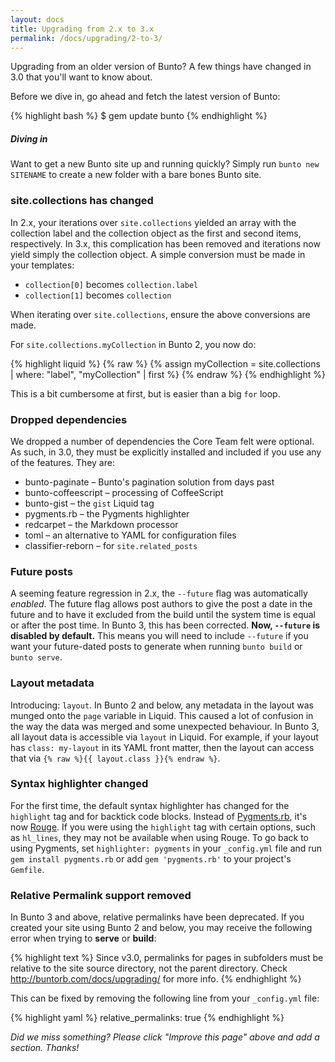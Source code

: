 ```yaml
---
layout: docs
title: Upgrading from 2.x to 3.x
permalink: /docs/upgrading/2-to-3/
---
```


Upgrading from an older version of Bunto? A few things have changed in 3.0
that you'll want to know about.

Before we dive in, go ahead and fetch the latest version of Bunto:

{% highlight bash %}
$ gem update bunto
{% endhighlight %}

<div class="note feature">
  <h5 markdown="1">Diving in</h5>
  <p markdown="1">Want to get a new Bunto site up and running quickly? Simply
   run <code>bunto new SITENAME</code> to create a new folder with a bare bones
   Bunto site.</p>
</div>

### site.collections has changed

In 2.x, your iterations over `site.collections` yielded an array with the collection
label and the collection object as the first and second items, respectively. In 3.x,
this complication has been removed and iterations now yield simply the collection object.
A simple conversion must be made in your templates:

- `collection[0]` becomes `collection.label`
- `collection[1]` becomes `collection`

When iterating over `site.collections`, ensure the above conversions are made.

For `site.collections.myCollection` in Bunto 2, you now do:

{% highlight liquid %}
{% raw %}
{% assign myCollection = site.collections | where: "label", "myCollection" | first %}
{% endraw %}
{% endhighlight %}

This is a bit cumbersome at first, but is easier than a big `for` loop.

### Dropped dependencies

We dropped a number of dependencies the Core Team felt were optional. As such, in 3.0, they must be explicitly installed and included if you use any of the features. They are:

- bunto-paginate – Bunto's pagination solution from days past
- bunto-coffeescript – processing of CoffeeScript
- bunto-gist – the `gist` Liquid tag
- pygments.rb – the Pygments highlighter
- redcarpet – the Markdown processor
- toml – an alternative to YAML for configuration files
- classifier-reborn – for `site.related_posts`

### Future posts

A seeming feature regression in 2.x, the `--future` flag was automatically _enabled_.
The future flag allows post authors to give the post a date in the future and to have
it excluded from the build until the system time is equal or after the post time.
In Bunto 3, this has been corrected. **Now, `--future` is disabled by default.**
This means you will need to include `--future` if you want your future-dated posts to
generate when running `bunto build` or `bunto serve`.

### Layout metadata

Introducing: `layout`. In Bunto 2 and below, any metadata in the layout was munged onto
the `page` variable in Liquid. This caused a lot of confusion in the way the data was
merged and some unexpected behaviour. In Bunto 3, all layout data is accessible via `layout`
in Liquid. For example, if your layout has `class: my-layout` in its YAML front matter,
then the layout can access that via `{% raw %}{{ layout.class }}{% endraw %}`.

### Syntax highlighter changed

For the first time, the default syntax highlighter has changed for the
`highlight` tag and for backtick code blocks. Instead of [Pygments.rb](https://github.com/tmm1/pygments.rb),
it's now [Rouge](http://rouge.jneen.net/). If you were using the `highlight` tag with certain
options, such as `hl_lines`, they may not be available when using Rouge. To
go back to using Pygments, set `highlighter: pygments` in your
`_config.yml` file and run `gem install pygments.rb` or add
`gem 'pygments.rb'` to your project's `Gemfile`.

### Relative Permalink support removed

In Bunto 3 and above, relative permalinks have been deprecated. If you
created your site using Bunto 2 and below, you may receive the following
error when trying to **serve** or **build**:

{% highlight text %}
Since v3.0, permalinks for pages in subfolders must be relative to the site
source directory, not the parent directory. Check
http://buntorb.com/docs/upgrading/ for more info.
{% endhighlight %}

This can be fixed by removing the following line from your `_config.yml` file:

{% highlight yaml %}
relative_permalinks: true
{% endhighlight %}

_Did we miss something? Please click "Improve this page" above and add a section. Thanks!_
